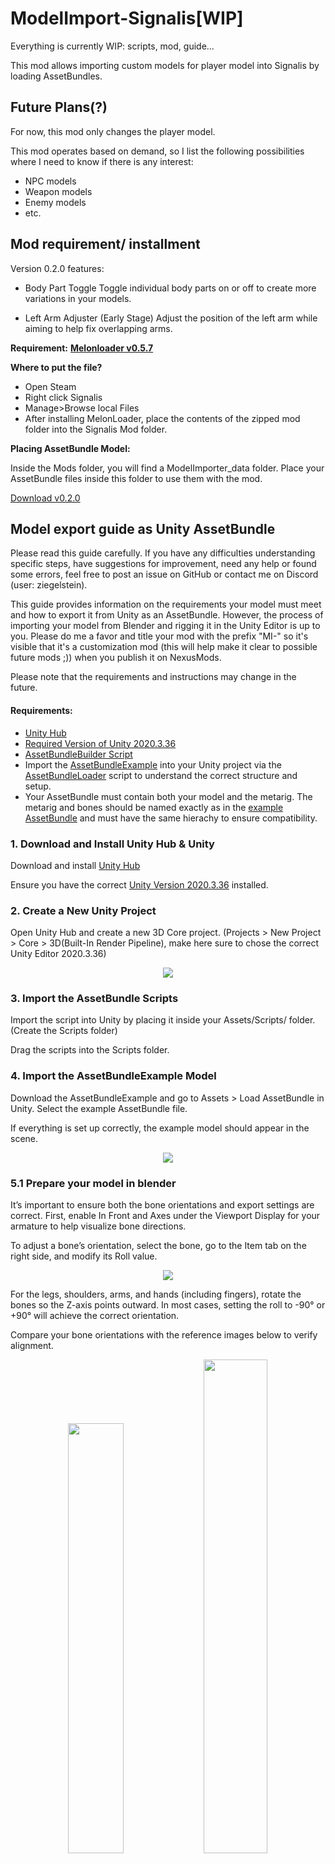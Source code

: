 # ModelImport-Signalis[WIP]
Everything is currently WIP: scripts, mod, guide...

This mod allows importing custom models for player model into Signalis by loading AssetBundles.

## Future Plans(?)
For now, this mod only changes the player model.

This mod operates based on demand, so I list the following possibilities where I need to know if there is any interest:

- NPC models
- Weapon models
- Enemy models
- etc.

## Mod requirement/ installment
Version 0.2.0 features:
- Body Part Toggle
  Toggle individual body parts on or off to create more variations in your models.

- Left Arm Adjuster (Early Stage)
  Adjust the position of the left arm while aiming to help fix overlapping arms.

**Requirement:**
[**Melonloader v0.5.7**](https://melonwiki.xyz/#/README?id=automated-installation)

**Where to put the file?**

- Open Steam 
- Right click Signalis
- Manage>Browse local Files
- After installing MelonLoader, place the contents of the zipped mod folder into the Signalis Mod folder.

**Placing AssetBundle Model:**

Inside the Mods folder, you will find a ModelImporter_data folder.
Place your AssetBundle files inside this folder to use them with the mod.

[Download v0.2.0](https://github.com/ZiegelsteinNBG/ModelImport-Signalis/releases/tag/v0.1.0-alpha)

## Model export guide as Unity AssetBundle
Please read this guide carefully. If you have any difficulties understanding specific steps, have suggestions for improvement, need any help or found some errors, feel free to post an issue on GitHub or contact me on Discord (user: ziegelstein).

This guide provides information on the requirements your model must meet and how to export it from Unity as an AssetBundle. However, the process of importing your model from Blender and rigging it in the Unity Editor is up to you.
Please do me a favor and title your mod with the prefix "MI-" so it's visible that it's a customization mod (this will help make it clear to possible future mods ;)) when you publish it on NexusMods.

Please note that the requirements and instructions may change in the future.

#### Requirements:
- [Unity Hub](https://docs.unity3d.com/hub/manual/InstallHub.html)
- [Required Version of Unity 2020.3.36](https://unity.com/releases/editor/whats-new/2020.3.36#release-notes)
- [AssetBundleBuilder Script](https://github.com/ZiegelsteinNBG/ModelImport-Signalis/tree/main/AssetBundle%20Scripts)
- Import the [AssetBundleExample](https://github.com/ZiegelsteinNBG/ModelImport-Signalis/tree/main/AssetBundleExample) into your Unity project via the [AssetBundleLoader](https://github.com/ZiegelsteinNBG/ModelImport-Signalis/tree/main/AssetBundle%20Scripts) script to understand the correct structure and setup.
- Your AssetBundle must contain both your model and the metarig. The metarig and bones should be named exactly as in the [example AssetBundle](https://github.com/ZiegelsteinNBG/ModelImport-Signalis/tree/main/AssetBundleExample) and must have the same hierachy to ensure compatibility.
  
### 1. Download and Install Unity Hub & Unity
Download and install [Unity Hub](https://docs.unity3d.com/hub/manual/InstallHub.html)

Ensure you have the correct [Unity Version 2020.3.36](https://unity.com/releases/editor/whats-new/2020.3.36#release-notes) installed. 

### 2. Create a New Unity Project
Open Unity Hub and create a new 3D Core project. (Projects > New Project > Core > 3D(Built-In Render Pipeline), make here sure to chose the correct Unity Editor 2020.3.36)
<p align="center">
  <img align="center" src="img/CreateProject.png">
</p>

### 3. Import the AssetBundle Scripts
Import the script into Unity by placing it inside your Assets/Scripts/ folder. (Create the Scripts folder)

Drag the scripts into the Scripts folder.

### 4. Import the AssetBundleExample Model
Download the AssetBundleExample and go to Assets > Load AssetBundle in Unity. Select the example AssetBundle file.

If everything is set up correctly, the example model should appear in the scene.
<p align="center">
  <img align="center" src="img/ScriptAndImport.png">
</p>

### 5.1 Prepare your model in blender
It’s important to ensure both the bone orientations and export settings are correct. First, enable In Front and Axes under the Viewport Display for your armature to help visualize bone directions.

To adjust a bone’s orientation, select the bone, go to the Item tab on the right side, and modify its Roll value.
<p align="center">
  <img src="img/BlenderHelp.png" />
</p>
For the legs, shoulders, arms, and hands (including fingers), rotate the bones so the Z-axis points outward. In most cases, setting the roll to -90° or +90° will achieve the correct orientation.

Compare your bone orientations with the reference images below to verify alignment.
<p align="center">
  <img src="img/image.png" width="42%" />
  <img src="img/BoneOrientation.png" width="45%" />
</p>
If you are finished, export the .fbx with primary bones +x, secondary bones -y.
<p align="center">
  <img src="img/ExportAxis.png" />
</p>

### 5.2 Import Your Model
Drag your .fbx or .obj model into the Assets folder. Then, drag the model into the Scene view and unpack it to begin editing.
  <img src="img/Unpack.png" />
</p>
Make sure the model has the correct rig and bone structure. Additional parts should be on the same layer as the body or parented to the appropriate bones.

It’s important that the skeleton is named "metarig" as shown in the example. Every bone you want to animate, similar to the ones in the game, should be named exactly as in the example. Missing bones or additional bones will not be animated.

To check if you have the bone orientations correct, you can import the example model and copy and paste each rotation of the bones to your model and you will get a similar pose if the bone orientations are correct. 
<p align="center">
  <img src="img/CopyRotation.png" />
</p>If everything went correctly, you should see your model assuming the same pose. As you can see, I used a 2B model, which has more bones than the LSTR model. You can simply ignore the bones you don't need and use only the ones that fit best.
<p align="center">
  <img src="img/SimilarPose.png" />
</p>

### 6. Prepare the Model for Export
Before exporting, make sure to add your prefab to an AssetBundle. Click on your prefab and find the bar at the bottom right named AssetBundles, where the model inspector is located. (As shown in the picture below.)

In the current version of the mod, you must name it model. In the future, you will be able to name it whatever you like if the mod supports multiple imports.

<p align="center">
  <img align="center" src="img/AssetBundleNaming.png">
</p>

To build the AssetBundles, go to Assets > Build AssetBundles. Ignore the AssetBundle named after your directory—this is Unity's internal process.

### 7. Testing the AssetBundle
You can test it by creating a new Unity project and importing the AssetBundle with the script.

Alternatively, and more importantly, you can test it by placing the AssetBundle in the ModelImporter_data folder and testing the mod.

<p align="center">
  <img align="center" src="img/2B1.png">
</p>
